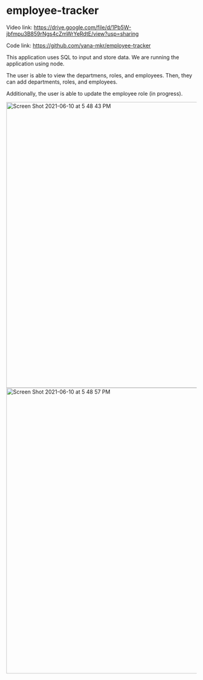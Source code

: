# employee-tracker

Video link: https://drive.google.com/file/d/1Pb5W-jbfmpu3B859rNgs4cZmWrYeRdtE/view?usp=sharing

Code link: https://github.com/yana-mkr/employee-tracker

This application uses SQL to input and store data. We are running the application using node.

The user is able to view the departmens, roles, and employees. Then, they can add departments, roles, and employees.

Additionally, the user is able to update the employee role (in progress).


<img width="755" alt="Screen Shot 2021-06-10 at 5 48 43 PM" src="https://user-images.githubusercontent.com/77705260/121610840-2727ab80-ca14-11eb-816c-c207864ea17f.png">
<img width="755" alt="Screen Shot 2021-06-10 at 5 48 57 PM" src="https://user-images.githubusercontent.com/77705260/121610846-298a0580-ca14-11eb-8c42-8ae890a12a8b.png">
